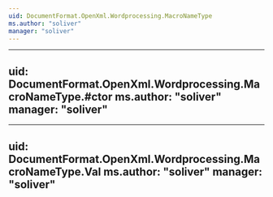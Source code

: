 ```yaml
---
uid: DocumentFormat.OpenXml.Wordprocessing.MacroNameType
ms.author: "soliver"
manager: "soliver"
---
```


---
uid: DocumentFormat.OpenXml.Wordprocessing.MacroNameType.#ctor
ms.author: "soliver"
manager: "soliver"
---

---
uid: DocumentFormat.OpenXml.Wordprocessing.MacroNameType.Val
ms.author: "soliver"
manager: "soliver"
---
